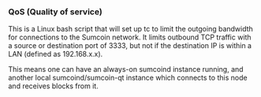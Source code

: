 ### QoS (Quality of service) ###

This is a Linux bash script that will set up tc to limit the outgoing bandwidth for connections to the Sumcoin network. It limits outbound TCP traffic with a source or destination port of 3333, but not if the destination IP is within a LAN (defined as 192.168.x.x).

This means one can have an always-on sumcoind instance running, and another local sumcoind/sumcoin-qt instance which connects to this node and receives blocks from it.

